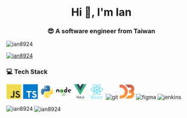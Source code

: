 <h1 align="center">Hi 👋, I'm Ian</h1>
<h3 align="center">😎 A software engineer from Taiwan</h3>

<p align="left"> <img src="https://komarev.com/ghpvc/?username=ian8924&label=Profile%20views&color=0e75b6&style=flat" alt="ian8924" /> </p>

<p align="left"> <a href="https://github.com/ryo-ma/github-profile-trophy"><img src="https://github-profile-trophy.vercel.app/?username=ian8924" alt="ian8924" /></a> </p>


<h3 align="left">💻 Tech Stack</h3>
<div flex gap="12"> 
  <img src="https://raw.githubusercontent.com/devicons/devicon/master/icons/javascript/javascript-original.svg" alt="javascript" width="40" height="40"/>
   <img src="https://raw.githubusercontent.com/devicons/devicon/master/icons/typescript/typescript-original.svg" alt="typescript" width="40" height="40"/>
   <img src="https://raw.githubusercontent.com/devicons/devicon/master/icons/python/python-original.svg" alt="python" width="40" height="40"/>
 <img src="https://raw.githubusercontent.com/devicons/devicon/master/icons/nodejs/nodejs-original-wordmark.svg" alt="nodejs" width="40" height="40"/>

 <img src="https://raw.githubusercontent.com/devicons/devicon/master/icons/vuejs/vuejs-original-wordmark.svg" alt="vuejs" width="40" height="40"/>
   <img src="https://raw.githubusercontent.com/devicons/devicon/master/icons/react/react-original-wordmark.svg" alt="react" width="40" height="40"/> 

 <img src="https://www.vectorlogo.zone/logos/git-scm/git-scm-icon.svg" alt="git" width="40" height="40"/> 

<img src="https://raw.githubusercontent.com/devicons/devicon/master/icons/d3js/d3js-original.svg" alt="d3js" width="40" height="40"/> 
<img src="https://www.vectorlogo.zone/logos/figma/figma-icon.svg" alt="figma" width="40" height="40"/> 
<img src="https://www.vectorlogo.zone/logos/jenkins/jenkins-icon.svg" alt="jenkins" width="40" height="40"/> 
</div>

<p><img align="left" src="https://github-readme-stats.vercel.app/api/top-langs?username=ian8924&show_icons=true&locale=en&layout=compact" alt="ian8924" /></p>

<p>&nbsp;<img align="center" src="https://github-readme-stats.vercel.app/api?username=ian8924&show_icons=true&locale=en" alt="ian8924" /></p>

